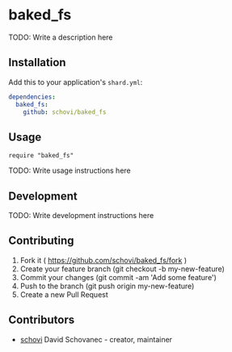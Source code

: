 # baked_fs

TODO: Write a description here

## Installation


Add this to your application's `shard.yml`:

```yaml
dependencies:
  baked_fs:
    github: schovi/baked_fs
```


## Usage


```crystal
require "baked_fs"
```


TODO: Write usage instructions here

## Development

TODO: Write development instructions here

## Contributing

1. Fork it ( https://github.com/schovi/baked_fs/fork )
2. Create your feature branch (git checkout -b my-new-feature)
3. Commit your changes (git commit -am 'Add some feature')
4. Push to the branch (git push origin my-new-feature)
5. Create a new Pull Request

## Contributors

- [schovi](https://github.com/schovi) David Schovanec - creator, maintainer
